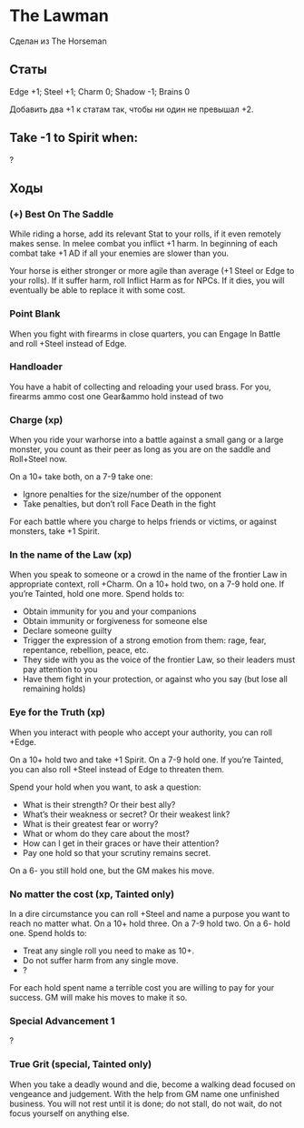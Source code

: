 # The Lawman
Сделан из The Horseman

## Статы

Edge +1; Steel +1; Charm 0; Shadow -1; Brains 0

Добавить два +1 к статам так, чтобы ни один не превышал +2.

## Take -1 to Spirit when:
?

## Ходы

### (+) Best On The Saddle

While riding a horse, add its relevant Stat to your rolls, if it even remotely makes sense. In melee combat you inflict +1 harm. In beginning of each combat 
take +1 AD if all your enemies are slower than you.

Your horse is either stronger or more agile than average (+1 Steel or Edge to your rolls). If it suffer harm, roll Inflict Harm as for NPCs. If it dies, you 
will eventually be able to replace it with some cost.  

### Point Blank

When you fight with firearms in close quarters, you can Engage In Battle and roll +Steel instead of Edge.

### Handloader

You have a habit of collecting and reloading your used brass. For you, firearms ammo cost one Gear&ammo hold instead of two

###  Charge (xp)

When you ride your warhorse into a battle against a small gang or a large monster, you count as their peer as long as you are on the saddle and Roll+Steel now.

On a 10+ take both, on a 7-9 take one: 

* Ignore penalties for the size/number of the opponent
* Take penalties, but don’t roll Face Death in the fight

For each battle where you charge to helps friends or victims, or against monsters, take +1 Spirit.

### In the name of the Law (xp)

When you speak to someone or a crowd in the name of the frontier Law in appropriate context, roll +Charm. On a 10+ hold two, on a 7-9 hold one. 
If you’re Tainted, hold one more. Spend holds to:

* Obtain immunity for you and your companions
* Obtain immunity or forgiveness for someone else 
* Declare someone guilty
* Trigger the expression of a strong emotion from them: rage, fear, repentance, rebellion, peace, etc.
* They side with you as the voice of the frontier Law, so their leaders must pay attention to you
* Have them fight in your protection, or against who you say (but lose all remaining holds)

### Eye for the Truth (xp)

When you interact with people who accept your authority, you can roll +Edge.

On a 10+ hold two and take +1 Spirit. On a 7-9 hold one. If you’re Tainted, you can also roll +Steel instead of Edge to threaten them.

Spend your hold when you want, to ask a question:

* What is their strength? Or their best ally?
* What’s their weakness or secret? Or their weakest link?
* What is their greatest fear or worry?
* What or whom do they care about the most?
* How can I get in their graces or have their attention?
* Pay one hold so that your scrutiny remains secret.

On a 6- you still hold one, but the GM makes his move.

### No matter the cost (xp, Tainted only)

In a dire circumstance you can roll +Steel and name a purpose you want to reach no matter what. On a 10+ hold three. On a 7-9 hold two. On a 6- hold one. Spend 
holds to:
 
* Treat any single roll you need to make as 10+.
* Do not suffer harm from any single move.
* ? 
 
For each hold spent name a terrible cost you are willing to pay for your success. GM will make his moves to make it so.   


### Special Advancement 1
?

### True Grit (special, Tainted only)

When you take a deadly wound and die, become a walking dead focused on vengeance and judgement. With the help from GM name one unfinished business. You will not 
rest until it is done; do not stall, do not wait, do not focus yourself on anything else. 
